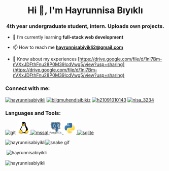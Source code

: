 <h1 align="center">Hi 👋, I'm Hayrunnisa Bıyıklı</h1>
<h3 align="center">4th year undergraduate student, intern. Uploads own projects.</h3>

- 🌱 I’m currently learning **full-stack web development**

- 📫 How to reach me **hayrunnisabiyikli2@gmail.com**

- 📄 Know about my experiences [https://drive.google.com/file/d/1nI7Bm-nVXxJDFthFnu28P0M39IcdVwg5/view?usp=sharing](https://drive.google.com/file/d/1nI7Bm-nVXxJDFthFnu28P0M39IcdVwg5/view?usp=sharing)

<h3 align="left">Connect with me:</h3>
<p align="left">
<a href="https://linkedin.com/in/hayrunnisabiyikli" target="blank"><img align="center" src="https://raw.githubusercontent.com/rahuldkjain/github-profile-readme-generator/master/src/images/icons/Social/linked-in-alt.svg" alt="hayrunnisabiyikli" height="30" width="40" /></a>
<a href="https://instagram.com/bilgmuhendisibikiz" target="blank"><img align="center" src="https://raw.githubusercontent.com/rahuldkjain/github-profile-readme-generator/master/src/images/icons/Social/instagram.svg" alt="bilgmuhendisibikiz" height="30" width="40" /></a>
<a href="https://www.hackerrank.com/h21091010143" target="blank"><img align="center" src="https://raw.githubusercontent.com/rahuldkjain/github-profile-readme-generator/master/src/images/icons/Social/hackerrank.svg" alt="h21091010143" height="30" width="40" /></a>
<a href="https://discord.gg/nisa_3234" target="blank"><img align="center" src="https://raw.githubusercontent.com/rahuldkjain/github-profile-readme-generator/master/src/images/icons/Social/discord.svg" alt="nisa_3234" height="30" width="40" /></a>
</p>

<h3 align="left">Languages and Tools:</h3>
<img  src="https://www.vectorlogo.zone/logos/git-scm/git-scm-icon.svg" alt="git" width="40" height="40"/> </a> <a href="https://www.w3.org/html/" target="_blank" rel="noreferrer"> <img  src="https://raw.githubusercontent.com/devicons/devicon/master/icons/linux/linux-original.svg" alt="linux" width="40" height="40"/> </a> <a href="https://www.microsoft.com/en-us/sql-server" target="_blank" rel="noreferrer"> <img src="https://www.svgrepo.com/show/303229/microsoft-sql-server-logo.svg" alt="mssql" width="40" height="40"/> </a> <a href="https://www.postgresql.org" target="_blank" rel="noreferrer"> <img src="https://raw.githubusercontent.com/devicons/devicon/master/icons/postgresql/postgresql-original-wordmark.svg" alt="postgresql" width="40" height="40"/> </a> <a href="https://www.python.org" target="_blank" rel="noreferrer"> <img src="https://raw.githubusercontent.com/devicons/devicon/master/icons/python/python-original.svg" alt="python" width="40" height="40"/> </a> <a href="https://www.sqlite.org/" target="_blank" rel="noreferrer"> <img src="https://www.vectorlogo.zone/logos/sqlite/sqlite-icon.svg" alt="sqlite" width="40" height="40"/> </a> </p>

<p><img align="left" src="https://github-readme-stats.vercel.app/api/top-langs?username=hayrunnisabiyikli&show_icons=true&locale=en&layout=compact" alt="hayrunnisabiyikli" /></p>

![snake gif](https://github.com/hayrunnisabiyikli/hayrunnisabiyikli/blob/output/github-contribution-grid-snake.gif)

<p>&nbsp;<img align="center" src="https://github-readme-stats.vercel.app/api?username=hayrunnisabiyikli&show_icons=true&locale=en" alt="hayrunnisabiyikli" /></p>

<p><img align="center" src="https://github-readme-streak-stats.herokuapp.com/?user=hayrunnisabiyikli&" alt="hayrunnisabiyikli" /></p>
